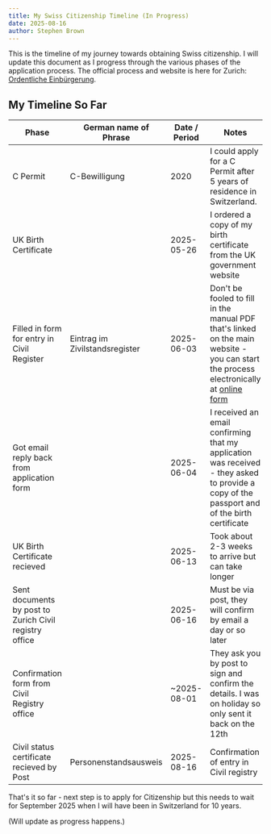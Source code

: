 ```yaml
---
title: My Swiss Citizenship Timeline (In Progress)
date: 2025-08-16
author: Stephen Brown
---
```


This is the timeline of my journey towards obtaining Swiss citizenship. I will update this document as I progress through the various phases of the application process.
The official process and website is here for Zurich: [Ordentliche Einbürgerung](https://www.zh.ch/de/migration-integration/einbuergerung/ordentliche-einbuergerung.html).

## My Timeline So Far

| Phase | German name of Phrase | Date / Period | Notes |
| ----- | --------------------- | --------------| ------|
| C Permit | C-Bewilligung| 2020 | I could apply for a C Permit after 5 years of residence in Switzerland. |
| UK Birth Certificate |  | 2025-05-26 | I ordered a copy of my birth certificate from the UK government website |
| Filled in form for entry in Civil Register | Eintrag im Zivilstandsregister | 2025-06-03 | Don't be fooled to fill in the manual PDF that's linked on the main website - you can start the process electronically at [online form](https://www.stadt-zuerich.ch/de/lebenslagen/einwohner-services/einbuergerung/registrierung-im-zivilstandsregister.html) |
| Got email reply back from application form | | 2025-06-04 | I received an email confirming that my application was received - they asked to provide a copy of the passport and of the birth certificate |
| UK Birth Certificate recieved |  | 2025-06-13 | Took about 2-3 weeks to arrive but can take longer |
| Sent documents by post to Zurich Civil registry office |  | 2025-06-16 | Must be via post, they will confirm by email a day or so later |
| Confirmation form from Civil Registry office |  | ~2025-08-01 | They ask you by post to sign and confirm the details. I was on holiday so only sent it back on the 12th |
| Civil status certificate recieved by Post | Personenstandsausweis | 2025-08-16 | Confirmation of entry in Civil registry |

That's it so far - next step is to apply for Citizenship but this needs to wait for September 2025 when I will have been in Switzerland for 10 years.

(Will update as progress happens.)
